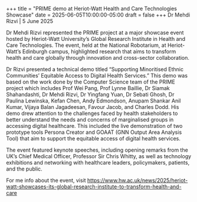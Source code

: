 +++
title = "PRIME demo at Heriot-Watt Health and Care Technologies Showcase"
date = 2025-06-05T10:00:00-05:00
draft = false
+++
Dr Mehdi Rizvi | 5 June 2025

Dr Mehdi Rizvi represented the PRIME project at a major showcase event hosted by Heriot-Watt University’s Global Research Institute in Health and Care Technologies. The event, held at the National Robotarium, at Heriot-Watt’s Edinburgh campus, highlighted research that aims to transform health and care globally through innovation and cross-sector collaboration.

Dr Rizvi presented a technical demo titled “Supporting Minoritised Ethnic Communities’ Equitable Access to Digital Health Services.” This demo was based on the work done by the Computer Science team of the PRIME project which includes Prof Wei Pang, Prof Lynne Baillie, Dr Siamak Shahandashti, Dr Mehdi Rizvi, Dr Yingfang Yuan, Dr Sebati Ghosh, Dr Paulina Lewinska, Kefan Chen, Andy Edmondson, Anupam Shankar Anil Kumar, Vijaya Balan Jagadeesan, Favour Jacob, and Charles Dodd. His demo drew attention to the challenges faced by health stakeholders to better understand the needs and concerns of marginalised groups in accessing digital healthcare. This included the live demonstration of two prototype tools Persona Creator and GOAAT (GNN Output Area Analysis Tool) that aim to support the equitable access of digital health services. 

The event featured keynote speeches, including opening remarks from the UK’s Chief Medical Officer, Professor Sir Chris Whitty, as well as technology exhibitions and networking with healthcare leaders, policymakers, patients, and the public.

For me info about the event, visit https://www.hw.ac.uk/news/2025/heriot-watt-showcases-its-global-research-institute-to-transform-health-and-care